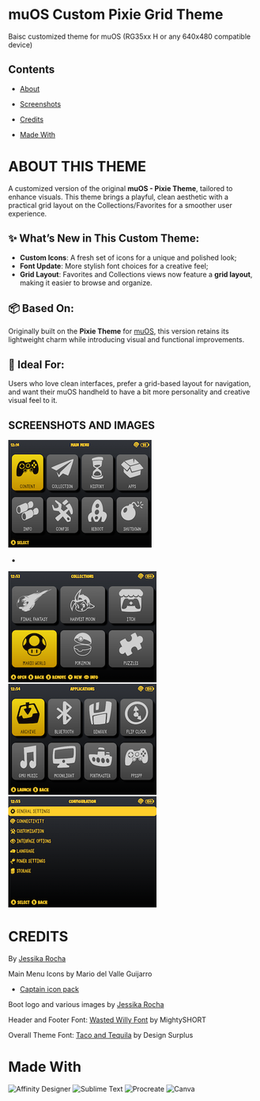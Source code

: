 # muOS Custom Pixie Grid Theme
Baisc customized theme for muOS (RG35xx H or any 640x480 compatible device)

## Contents
- [About](#about-this-theme)


- [Screenshots](#screenshots-and-images)
- [Credits](#credits)
- [Made With](#made-with)

# ABOUT THIS THEME

A customized version of the original **muOS - Pixie Theme**, tailored to enhance visuals. This theme brings a playful, clean aesthetic with a practical grid layout on the Collections/Favorites for a smoother user experience.

## ✨ What’s New in This Custom Theme:

- **Custom Icons**: A fresh set of icons for a unique and polished look;
- **Font Update**: More stylish font choices for a creative feel;
- **Grid Layout**: Favorites and Collections views now feature a **grid layout**, making it easier to browse and organize.

## 📦 Based On:

Originally built on the **Pixie Theme** for [muOS](https://theme.muos.dev/), this version retains its lightweight charm while introducing visual and functional improvements.

## 🎨 Ideal For:

Users who love clean interfaces, prefer a grid-based layout for navigation, and want their muOS handheld to have a bit more personality and creative visual feel to it.

## SCREENSHOTS AND IMAGES
![home](./640x480/preview.png)

-
![collections](./640x480/screenshots/collections.png)
![apps](./640x480/screenshots/apps.png)
![menus](./640x480/screenshots/menus.png)

# CREDITS
By [Jessika Rocha](https://games.jessikarocha.com/)

Main Menu Icons by Mario del Valle Guijarro 
 - [Captain icon pack](https://mariodelvalle.github.io/CaptainIconWeb/)

Boot logo and various images by [Jessika Rocha](https://games.jessikarocha.com/)

Header and Footer Font: [Wasted Willy Font](https://creativemarket.com/MightySHORT/5493800-Wasted-Willie-Font) by MightySHORT

Overall Theme Font: [Taco and Tequila](https://creativemarket.com/DesignSurplus/57200-Taco-and-Tequila-2-Fonts-Extras%21) by Design Surplus

# Made With

![Affinity Designer](https://affinity.serif.com/en-gb/designer)
![Sublime Text](https://www.sublimetext.com/)
![Procreate](https://procreate.com/)
![Canva](https://www.canva.com/)

